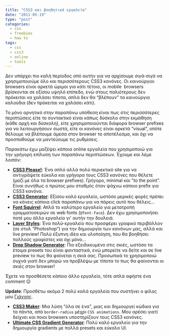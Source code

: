 ```yaml
---
title: "CSS3 και βοηθητικά εργαλεία"
date: "2011-05-19"
type: "post"
categories:
  - css
  - freebies
  - how to
tags:
  - css
  - css3
  - online
  - tools
---
```


Δεν υπάρχει πιο καλή περίοδος από αυτήν για να αρχίσουμε σιγά-σιγά να χρησιμοποιούμε όλο και περισσότερους CSS3 κανόνες. Οι καινούργιοι browsers είναι αρκετά ώριμοι για κάτι τέτοιο, οι mobile  browsers βρίσκονται σε εξίσου υψηλό επίπεδο, ενώ στους παλιότερους δεν πρόκειται να χαλάσει τίποτα, απλά δεν θα “βλέπουν” τα καινούργια καλούδια (δεν πρόκειται να χαλάσει κάτι).

Το μόνο αρνητικό στην παραπάνω υπόθεση είναι πως στις περισσότερες περιπτώσεις είτε το συντακτικό είναι κάπως δύσκολο στην εκμάθηση (κάθε αρχή και δύσκολη), είτε χρησιμοποιούνται διάφορα browser prefixes για να λειτουργήσουν σωστά, είτε οι κανόνες είναι αρκετά “visual”, οπότε θέλουμε να βλέπουμε άμεσα στον browser το αποτέλεσμα, και όχι να προσπαθούμε να μαντεύουμε τις ρυθμίσεις.

Παρακάτω έχω μαζέψει κάποια online εργαλεία που χρησιμοποιώ για την γρήγορη επίλυση των παραπάνω περιπτώσεων. Έχουμε και λέμε λοιπόν:

- [**CSS3 Please!**](http://css3please.com/ "CSS3 Please!"): Ένα απλό αλλά πολύ περιεκτικό site για να αντιγράψετε εύκολα και γρήγορα τους CSS3 κανόνες που θέλετε (μαζί με όλα τα browser prefixes). Γρήγορο, minimal και "to the point". Είναι συνήθως ο πρώτος μου σταθμός όταν ψάχνω κάποιο prefix για CSS3 κανόνα.
- [**CSS3 Generator**](http://css3generator.com/ "CSS3 Generator"): Εξίσου καλό εργαλείο, ωστόσο μερικές φορές πρέπει να κάνεις κάποια click παραπάνω για να πάρεις αυτό που θέλεις...
- [**Font Squirrel**](http://www.fontsquirrel.com/fontface/generator "Font Squirrel"): Απλά το καλύτερο εργαλείο για μετατροπή γραμματοσειρών σε web fonts (`@font-face`). Δεν έχω χρησιμοποιήσει ποτέ μου άλλο εργαλείο γι' αυτήν την δουλειά.
- [**Layer Styles**](http://www.layerstyles.org/builder.html "Layer Styles"): Ένα πολύ-εργαλείο που προσφέρει γραφικό περιβάλλον (σε στυλ “Photoshop”) για την δημιουργία των κανόνων μας, αλλά και live preview! Πολύ έξυπνη ιδέα και υλοποίηση, που θα βοηθήσει πολλούς γραφίστες και όχι μόνο...
- [**Drop Shadow Generator**](http://www.wordpressthemeshock.com/css-drop-shadow/ "Drop Shadow Generator"): Πιο εξειδικευμένο στις σκιές, ωστόσο τα έτοιμα presets του είναι φανταστικά, ενώ μπορείτε να δείτε και σε live preview το πως θα φαίνεται η σκιά σας. Προσωπικά το χρησιμοποιώ συχνά γιατί δεν μπορώ να προβλέψω με τίποτα το πως θα φαίνονται οι σκιές στον browser!

Έχετε να προσθέσετε κάποιο άλλο εργαλείο, τότε απλά αφήστε ένα comment 😉

**Update**: Προσθέτω ακόμα 2 πολύ καλά εργαλεία που συστήνει ο φίλος μου [Γιάννης](http://el.porcupine.gr/ "Porcupine.gr").

- [**CSS3 Maker**](http://www.css3maker.com/ "CSS3 Maker"): Μια λύση "όλα σε ένα", μιας και δημιουργεί κώδικα για τα πάντα, από `border-radius` μέχρι `CSS animations`. Μου αρέσει γιατί δείχνει και ποιοι browsers υποστηρίζουν τους CSS3 κανόνες.
- [**Ultimate CSS Gradient Generator**](http://www.colorzilla.com/gradient-editor/ "Ultimate CSS Gradient Generator"): Πολύ καλό εργαλείο για την δημιουργία gradients με πολλά presets και εύκολο UI.

